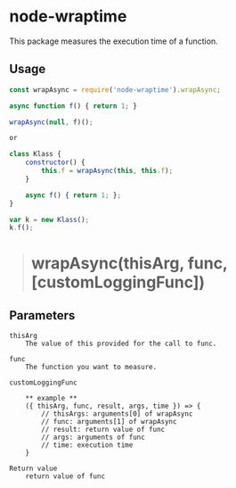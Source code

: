 node-wraptime
============

This package measures the execution time of a function.

Usage
-----

```javascript
const wrapAsync = require('node-wraptime').wrapAsync;

async function f() { return 1; }

wrapAsync(null, f)();

or

class Klass {
    constructor() {
        this.f = wrapAsync(this, this.f);
    }

    async f() { return 1; };
}

var k = new Klass();
k.f();
```

> # wrapAsync(thisArg, func, [customLoggingFunc])

## Parameters

    thisArg
        The value of this provided for the call to func.

    func
        The function you want to measure.

    customLoggingFunc

        ** example **
        ({ thisArg, func, result, args, time }) => {
            // thisArgs: arguments[0] of wrapAsync
            // func: arguments[1] of wrapAsync
            // result: return value of func
            // args: arguments of func
            // time: execution time
        }

    Return value
        return value of func